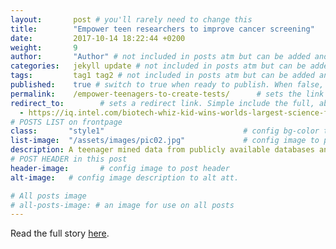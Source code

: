 ```yaml
---
layout:       post # you'll rarely need to change this
title:        "Empower teen researchers to improve cancer screening"
date:         2017-10-14 18:22:44 +0200
weight:       9
author:       "Author" # not included in posts atm but can be added and used later
categories:   jekyll update # not included in posts atm but can be added and used later
tags:         tag1 tag2 # not included in posts atm but can be added and used later
published:    true # switch to true when ready to publish. When false, you can check your links and share drafts using the github file for this page e.g https://github.com/sparcopen/open-to/blob/master/_posts/2017-04-10-welcome-to-jekyll.markdown
permalink:    /empower-teenagers-to-create-tests/      # sets the link for the post. E.g permalink: /battle-disease/
redirect_to:        # sets a redirect link. Simple include the full, absolute link you want below
  - https://iq.intel.com/biotech-whiz-kid-wins-worlds-largest-science-fair/
# POSTS LIST on frontpage
class:       "style1"                               # config bg-color to post list card (1 to 5)
list-image:  "/assets/images/pic02.jpg"             # config image to post list card (1 to 15 are generic colors and will fit with anything used if no images can be found)
description: A teenager mined data from publicly available databases and developed a machine learning tool to study mutations of a gene linked to many kinds of cancer.
# POST HEADER in this post
header-image:       # config image to post header
alt-image:   # config image description to alt att.

# All posts image
# all-posts-image: # an image for use on all posts
---
```

Read the full story [here](https://iq.intel.com/biotech-whiz-kid-wins-worlds-largest-science-fair/).
